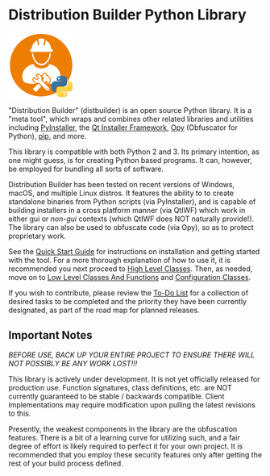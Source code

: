 # Distribution Builder Python Library
![distbuilder logo](https://raw.githubusercontent.com/BuvinJT/distbuilder/master/docs/img/distbuilder128.png)

"Distribution Builder" (distbuilder) is an open source Python library.
It is a "meta tool", which wraps and combines other related libraries and utilities 
including [PyInstaller](http://www.pyinstaller.org), 
the [Qt Installer Framework](http://doc.qt.io/qtinstallerframework), 
[Opy](https://pypi.org/project/opy-distbuilder/) (Obfuscator for Python), 
[pip](https://pypi.org/project/pip/), and more.  

This library is compatible with both Python 2 and 3.  Its primary intention, as one might guess,
is for creating Python based programs. It can, however, be employed for bundling all sorts of
software.  

Distribution Builder has been tested on recent versions of Windows, macOS, and multiple Linux distros. 
It features the ability to to create standalone binaries from Python scripts (via PyInstaller),
and is capable of building installers in a cross platform manner (via QtIWF) 
which work in either gui or *non-gui* contexts (which QtIWF does NOT naturally provide!).
The library can also be used to obfuscate code (via Opy), so as to protect proprietary work.

See the [Quick Start Guide](QuickStart.md) for instructions on installation 
and getting started with the tool. For a more thorough explanation of how to use it, 
it is recommended you next proceed to 
[High Level Classes](HighLevel.md).  Then, as needed, move on to 
[Low Level Classes And Functions](LowLevel.md) and 
[Configuration Classes](ConfigClasses.md).
	
If you wish to contribute, please review the [To-Do List](ToDo.md) 
for a collection of desired tasks to be completed and the priority 
they have been currently designated, as part of the road map for planned
releases.
	
## Important Notes

*BEFORE USE, BACK UP YOUR ENTIRE PROJECT TO ENSURE THERE WILL 
NOT POSSIBLY BE ANY WORK LOST!!!* 

This library is actively under development. It is not 
yet officially released for production use. Function 
signatures, class definitions, etc. are NOT currently 
guaranteed to be stable / backwards compatible.
Client implementations may require modification upon 
pulling the latest revisions to this.

Presently, the weakest components in the library are the 
obfuscation features.  There is a bit of a learning curve 
for utilizing such, and a fair degree of effort is likely required
to perfect it for your own project.  It is recommended that
you employ these security features only after getting the 
rest of your build process defined.

